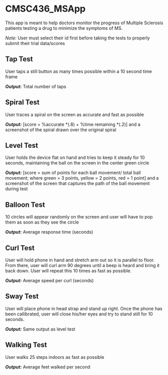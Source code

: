 # CMSC436_MSApp
This app is meant to help doctors monitor the progress of Multiple Sclerosis patients testing a drug to minimize the symptoms of MS.

*Note:* User must select their id first before taking the tests to properly submit their trial data/scores 


## Tap Test 
User taps a still button as many times possible within a 10 second time frame 

**_Output:_** Total number of taps


## Spiral Test
User traces a spiral on the screen as accurate and fast as possible

**_Output:_** [score =  %accurate \*(.8) + %time remaining \*(.2)] and a screenshot of the spiral drawn over the original spiral


## Level Test
User holds the device flat on hand and tries to keep it steady for 10 seconds, maintaining the ball on the screen in the center green circle

**_Output:_** [score = sum of points for each ball movement/ total ball movement; where green = 3 points, yellow = 2 points, red = 1 point] and a screenshot of the screen that captures the path of the ball movement during test


## Balloon Test
10 circles will appear randomly on the screen and user will have to pop them as soon as they see the circle

**_Output:_** Average response time (seconds)


## Curl Test
User will hold phone in hand and stretch arm out so it is parallel to floor. From there, user will curl arm 90 degrees until a beep is heard and bring it back down. User will repeat this 10 times as fast as possible.

**_Output:_** Average speed per curl (seconds)


## Sway Test 
User will place phone in head strap and stand up right. Once the phone has been callibrated, user will close his/her eyes and try to stand still for 10 seconds.

**_Output:_** Same output as level test


## Walking Test 
User walks 25 steps indoors as fast as possible

**_Output:_** Average feet walked per second
